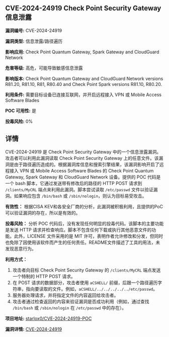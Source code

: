 ## CVE-2024-24919 Check Point Security Gateway 信息泄露

**漏洞编号:** CVE-2024-24919

**漏洞类型:** 信息泄露/路径遍历

**影响应用:** Check Point Quantum Gateway, Spark Gateway and CloudGuard Network

**危害等级:** 高危，可能导致敏感信息泄露

**影响版本:** Check Point Quantum Gateway and CloudGuard Network versions R81.20, R81.10, R81, R80.40 and Check Point Spark versions R81.10, R80.20.

**利用条件:** 需要目标设备已连接互联网，并开启远程接入 VPN 或 Mobile Access Software Blades

**POC 可用性:** 是

**投毒风险:** 0%

## 详情

CVE-2024-24919 是 Check Point Security Gateway 中的一个信息泄露漏洞。攻击者可以利用此漏洞读取 Check Point Security Gateway 上的任意文件。该漏洞是由于路径遍历造成的。根据漏洞库信息和搜索引擎结果，该漏洞影响开启了远程接入 VPN 或 Mobile Access Software Blades 的 Check Point Quantum Gateway, Spark Gateway 和 CloudGuard Network 设备。提供的 POC 代码是一个 bash 脚本，它通过发送带有修改后的路径的 HTTP POST 请求到 `/clients/MyCRL` 端点来利用此漏洞。脚本尝试读取 `/etc/passwd` 文件以验证漏洞。如果响应包含 `/bin/bash` 或 `/sbin/nologin`，则认为目标易受攻击。

**有效性：**
根据CISA KEV和各安全厂商的分析，此漏洞被积极利用，且提供的PoC可以验证漏洞的存在，所以是有效的。

**投毒风险：**
分析 POC 代码后，没有发现任何明显的投毒代码。该脚本的主要功能是发送 HTTP 请求并检查响应。脚本不包含任何下载或执行其他恶意文件的功能。此外，LICENSE 文件采用的是 MIT 许可，表明作者允许修改和分发，但同时也免除了因使用该软件而产生的任何责任。README文件描述了工具的用法，未发现恶意行为。

**利用方式：**
1.  攻击者向目标 Check Point Security Gateway 的 `/clients/MyCRL` 端点发送一个特制的 HTTP POST 请求。
2.  在 POST 请求的数据部分，攻击者使用 `aCSHELL/` 前缀，后跟一个路径遍历字符串，指向要读取的文件。例如，`aCSHELL/../../../../../etc/passwd`。
3.  服务器处理请求，并将指定文件的内容返回给攻击者。
4.  攻击者通过检查返回的内容来验证漏洞是否成功利用（例如，通过查找 `/bin/bash` 或 `/sbin/nologin` 在 `/etc/passwd` 中的存在）。

**项目地址:** [starlox0/CVE-2024-24919-POC](https://github.com/starlox0/CVE-2024-24919-POC)

**漏洞详情:** [CVE-2024-24919](https://nvd.nist.gov/vuln/detail/CVE-2024-24919)